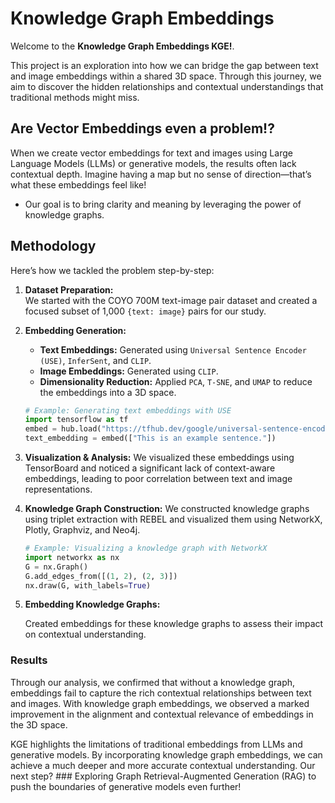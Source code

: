 # Knowledge Graph Embeddings

Welcome to the **Knowledge Graph Embeddings KGE!**. 

This project is an exploration into how we can bridge the gap between text and image embeddings within a shared 3D space. Through this journey, we aim to discover the hidden relationships and contextual understandings that traditional methods might miss.

## Are Vector Embeddings even a problem!?

When we create vector embeddings for text and images using Large Language Models (LLMs) or generative models, the results often lack contextual depth. Imagine having a map but no sense of direction—that’s what these embeddings feel like! 

- Our goal is to bring clarity and meaning by leveraging the power of knowledge graphs.

## Methodology 

Here’s how we tackled the problem step-by-step:

1. **Dataset Preparation:**  
   We started with the COYO 700M text-image pair dataset and created a focused subset of 1,000 `{text: image}` pairs for our study.

2. **Embedding Generation:**  
   - **Text Embeddings:** Generated using `Universal Sentence Encoder (USE)`, `InferSent`, and `CLIP`.  
   - **Image Embeddings:** Generated using `CLIP`.
   - **Dimensionality Reduction:** Applied `PCA`, `T-SNE`, and `UMAP` to reduce the embeddings into a 3D space.


   ```python
   # Example: Generating text embeddings with USE
   import tensorflow as tf
   embed = hub.load("https://tfhub.dev/google/universal-sentence-encoder/4")
   text_embedding = embed(["This is an example sentence."])

3. **Visualization & Analysis:** 
   We visualized these embeddings using TensorBoard and noticed a significant lack of context-aware embeddings, leading to poor correlation between text and image representations.

4. **Knowledge Graph Construction:**
   We constructed knowledge graphs using triplet extraction with REBEL and visualized them using NetworkX, Plotly, Graphviz, and Neo4j.
   ``` python
   # Example: Visualizing a knowledge graph with NetworkX
   import networkx as nx
   G = nx.Graph()
   G.add_edges_from([(1, 2), (2, 3)])
   nx.draw(G, with_labels=True)
   ```
5. **Embedding Knowledge Graphs:**

   Created embeddings for these knowledge graphs to assess their impact on contextual understanding.


### Results
Through our analysis, we confirmed that without a knowledge graph, embeddings fail to capture the rich contextual relationships between text and images. With knowledge graph embeddings, we observed a marked improvement in the alignment and contextual relevance of embeddings in the 3D space.

KGE highlights the limitations of traditional embeddings from LLMs and generative models. By incorporating knowledge graph embeddings, we can achieve a much deeper and more accurate contextual understanding. Our next step? ### Exploring Graph Retrieval-Augmented Generation (RAG) to push the boundaries of generative models even further!
